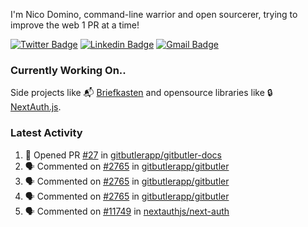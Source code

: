 
I'm Nico Domino, command-line warrior and open sourcerer, trying to improve the web 1 PR at a time!

[![Twitter Badge](https://img.shields.io/badge/-@ndom91-1ca0f1?style=flat-square&labelColor=1ca0f1&logo=twitter&logoColor=white&link=https://twitter.com/ndom91)](https://twitter.com/ndom91) [![Linkedin Badge](https://img.shields.io/badge/-ndom91-blue?style=flat-square&logo=Linkedin&logoColor=white&link=https://www.linkedin.com/in/ndom91/)](https://www.linkedin.com/in/ndom91/) [![Gmail Badge](https://img.shields.io/badge/-yo@ndo.dev-c14438?style=flat-square&logo=mail.ru&logoColor=white&link=mailto:yo@ndo.dev)](mailto:yo@ndo.dev)

### Currently Working On..

Side projects like 📬 [Briefkasten](https://briefkastenhq.com) and opensource libraries like 🔒 [NextAuth.js](https://github.com/nextauthjs/next-auth).

<!--START_SECTION_PROFILE_VIEWS:readme-info-->
<!--END_SECTION_PROFILE_VIEWS:readme-info-->

<!--START_SECTION_DAILY_COMMIT:readme-info-->
<!--END_SECTION_DAILY_COMMIT:readme-info-->

<!--START_SECTION_WEEKLY_COMMIT:readme-info-->
<!--END_SECTION_WEEKLY_COMMIT:readme-info-->

### Latest Activity

<!--START_SECTION:activity-->
1. 💪 Opened PR [#27](https://github.com/gitbutlerapp/gitbutler-docs/pull/27) in [gitbutlerapp/gitbutler-docs](https://github.com/gitbutlerapp/gitbutler-docs)
2. 🗣 Commented on [#2765](https://github.com/gitbutlerapp/gitbutler/issues/2765#issuecomment-2324184523) in [gitbutlerapp/gitbutler](https://github.com/gitbutlerapp/gitbutler)
3. 🗣 Commented on [#2765](https://github.com/gitbutlerapp/gitbutler/issues/2765#issuecomment-2324102418) in [gitbutlerapp/gitbutler](https://github.com/gitbutlerapp/gitbutler)
4. 🗣 Commented on [#2765](https://github.com/gitbutlerapp/gitbutler/issues/2765#issuecomment-2323918863) in [gitbutlerapp/gitbutler](https://github.com/gitbutlerapp/gitbutler)
5. 🗣 Commented on [#11749](https://github.com/nextauthjs/next-auth/pull/11749#issuecomment-2323401694) in [nextauthjs/next-auth](https://github.com/nextauthjs/next-auth)
<!--END_SECTION:activity-->
